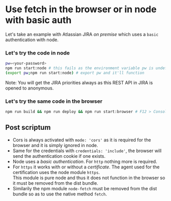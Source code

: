 # Use fetch in the browser or in node with basic auth

Let's take an example with Atlassian JIRA *on premise* which uses a `basic` authentication with node.

### Let's try the code in node

```bash
pw=<your-password>
npm run start:node # this fails as the environment variable pw is undefined
(export pw;npm run start:node) # export pw and it'll function
```

Note: You will get the JIRA priorities always as this REST API in JIRA is opened to anonymous.

### Let's try the same code in the browser

```bash
npm run build && npm run deploy && npm run start:browser # F12 > Console
```

## Post scriptum

* Cors is always activated with `mode: 'cors'` as it is required for the browser and it is simply ignored in node.
* Same for the credentials with `credentials: 'include'`, the browser will send the authentication cookie if one exists.
* Node uses a *basic authentication*. For `http` nothing more is required.
* For `https` it works with or without a *certificate*. The agent used for the certification uses the node module `https`.<br />This module is pure node and thus it does not function in the browser so it must be removed from the dist bundle.
* Similarily the npm module `node-fetch` must be removed from the dist bundle so as to use the native method `fetch`.
